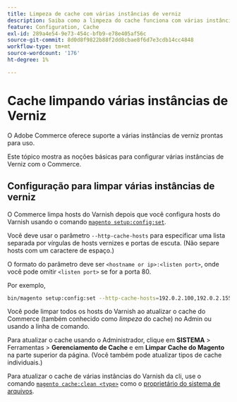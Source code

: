 ```yaml
---
title: Limpeza de cache com várias instâncias de verniz
description: Saiba como a limpeza do cache funciona com várias instâncias de Verniz.
feature: Configuration, Cache
exl-id: 289a4e54-9e73-454c-bfb9-e78e405af56c
source-git-commit: 8d0d8f9822b88f2dd8cbae8f6d7e3cdb14cc4848
workflow-type: tm+mt
source-wordcount: '176'
ht-degree: 1%

---
```


# Cache limpando várias instâncias de Verniz

O Adobe Commerce oferece suporte a várias instâncias de verniz prontas para uso.

Este tópico mostra as noções básicas para configurar várias instâncias de Verniz com o Commerce.

## Configuração para limpar várias instâncias de verniz

O Commerce limpa hosts do Varnish depois que você configura hosts do Varnish usando o comando [`magento setup:config:set`](../../installation/tutorials/deployment.md).

Você deve usar o parâmetro `--http-cache-hosts` para especificar uma lista separada por vírgulas de hosts vernizes e portas de escuta. (Não separe hosts com um caractere de espaço.)

O formato do parâmetro deve ser `<hostname or ip>:<listen port>`, onde você pode omitir `<listen port>` se for a porta 80.

Por exemplo,

```bash
bin/magento setup:config:set --http-cache-hosts=192.0.2.100,192.0.2.155:8080
```

Você pode limpar todos os hosts do Varnish ao atualizar o cache do Commerce (também conhecido como _limpeza_ do cache) no Admin ou usando a linha de comando.

Para atualizar o cache usando o Administrador, clique em **SISTEMA** > Ferramentas > **Gerenciamento de Cache** e em **Limpar Cache do Magento** na parte superior da página. (Você também pode atualizar tipos de cache individuais.)

Para atualizar o cache de várias instâncias do Varnish da cli, use o comando [`magento cache:clean <type>`](../cli/manage-cache.md#clean-and-flush-cache-types) como o [proprietário do sistema de arquivos](../../installation/prerequisites/file-system/overview.md).
